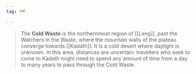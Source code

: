 ```yaml
---
tag: 🗺️

---
```

> The **Cold Waste** is the northernmost region of [[Leng]], past the Watchers in the Waste, where the mountain walls of the plateau converge towards [[Kadath]]. It is a cold desert where daylight is unknown. In this area, distances are uncertain: travellers who seek to come to Kadath might need to spend any amount of time from a day to many years to pass through the Cold Waste.







